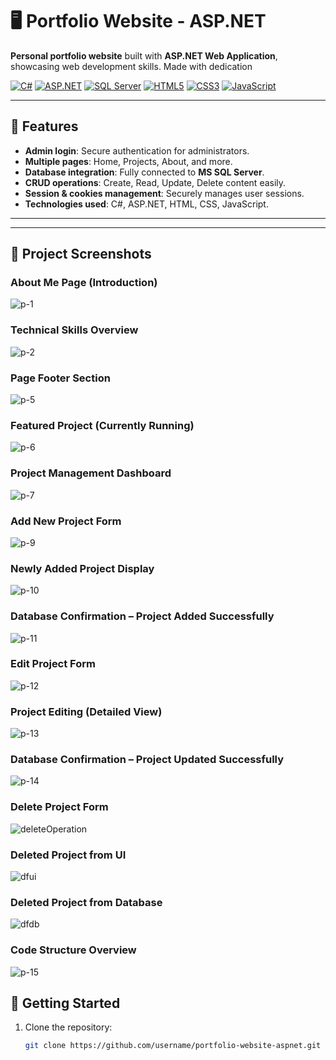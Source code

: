 # 🖥️ Portfolio Website - ASP.NET

**Personal portfolio website** built with **ASP.NET Web Application**, showcasing web development skills. Made with dedication

[![C#](https://img.shields.io/badge/C%23-239120?style=for-the-badge&logo=c-sharp&logoColor=white)](https://docs.microsoft.com/en-us/dotnet/csharp/) 
[![ASP.NET](https://img.shields.io/badge/ASP.NET-512BD4?style=for-the-badge&logo=asp.net&logoColor=white)](https://dotnet.microsoft.com/apps/aspnet)
[![SQL Server](https://img.shields.io/badge/MS_SQL-0078D7?style=for-the-badge&logo=microsoft-sql-server&logoColor=white)](https://www.microsoft.com/en-us/sql-server)
[![HTML5](https://img.shields.io/badge/HTML5-E34F26?style=for-the-badge&logo=html5&logoColor=white)](https://developer.mozilla.org/en-US/docs/Web/HTML)
[![CSS3](https://img.shields.io/badge/CSS3-1572B6?style=for-the-badge&logo=css3&logoColor=white)](https://developer.mozilla.org/en-US/docs/Web/CSS)
[![JavaScript](https://img.shields.io/badge/JavaScript-F7DF1E?style=for-the-badge&logo=javascript&logoColor=black)](https://developer.mozilla.org/en-US/docs/Web/JavaScript)

---

## 🌟 Features

- **Admin login**: Secure authentication for administrators.  
- **Multiple pages**: Home, Projects, About, and more.  
- **Database integration**: Fully connected to **MS SQL Server**.  
- **CRUD operations**: Create, Read, Update, Delete content easily.  
- **Session & cookies management**: Securely manages user sessions.  
- **Technologies used**: C#, ASP.NET, HTML, CSS, JavaScript.

---
---

## 📸 Project Screenshots

### About Me Page (Introduction)  
![p-1](./images/me1.jpg)

### Technical Skills Overview  
![p-2](./images/p2.jpg)

### Page Footer Section  
![p-5](./images/p-5.jpg)

### Featured Project (Currently Running)  
![p-6](./images/p-6.jpg)

### Project Management Dashboard  
![p-7](./images/p-7.jpg)

### Add New Project Form  
![p-9](./images/p-9.jpg)

### Newly Added Project Display  
![p-10](./images/p-10.jpg)

### Database Confirmation – Project Added Successfully  
![p-11](./images/p-11.jpg)

### Edit Project Form  
![p-12](./images/p-12.jpg)

### Project Editing (Detailed View)  
![p-13](./images/p-13.jpg)

### Database Confirmation – Project Updated Successfully  
![p-14](./images/p-14.jpg)
### Delete Project Form  
![deleteOperation](./images/deleteOperation.png)

### Deleted Project from UI  
![dfui](./images/dfui.png)

### Deleted Project from Database  
![dfdb](./images/dfdb.png)



### Code Structure Overview  
![p-15](./images/p-15.jpg)

## 🚀 Getting Started

1. Clone the repository:
   ```bash
   git clone https://github.com/username/portfolio-website-aspnet.git
